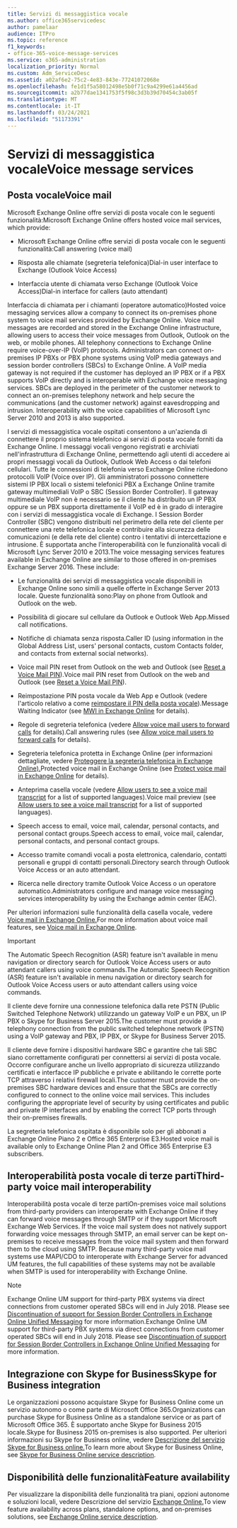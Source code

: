 ```yaml
---
title: Servizi di messaggistica vocale
ms.author: office365servicedesc
author: pamelaar
audience: ITPro
ms.topic: reference
f1_keywords:
- office-365-voice-message-services
ms.service: o365-administration
localization_priority: Normal
ms.custom: Adm_ServiceDesc
ms.assetid: a02af6e2-75c2-4e83-843e-77241072068e
ms.openlocfilehash: fe1d1f5a58012498e5b0f71c9a4299e61a4456ad
ms.sourcegitcommit: a2b77dae1341753f5f98c3d3b39d70454c3ab05f
ms.translationtype: MT
ms.contentlocale: it-IT
ms.lasthandoff: 03/24/2021
ms.locfileid: "51173391"
---
```

# <a name="voice-message-services"></a><span data-ttu-id="975ba-102">Servizi di messaggistica vocale</span><span class="sxs-lookup"><span data-stu-id="975ba-102">Voice message services</span></span>

## <a name="voice-mail"></a><span data-ttu-id="975ba-103">Posta vocale</span><span class="sxs-lookup"><span data-stu-id="975ba-103">Voice mail</span></span>

<span data-ttu-id="975ba-104">Microsoft Exchange Online offre servizi di posta vocale con le seguenti funzionalità:</span><span class="sxs-lookup"><span data-stu-id="975ba-104">Microsoft Exchange Online offers hosted voice mail services, which provide:</span></span>
  
- <span data-ttu-id="975ba-105">Microsoft Exchange Online offre servizi di posta vocale con le seguenti funzionalità:</span><span class="sxs-lookup"><span data-stu-id="975ba-105">Call answering (voice mail)</span></span>
    
- <span data-ttu-id="975ba-106">Risposta alle chiamate (segreteria telefonica)</span><span class="sxs-lookup"><span data-stu-id="975ba-106">Dial-in user interface to Exchange (Outlook Voice Access)</span></span>
    
- <span data-ttu-id="975ba-107">Interfaccia utente di chiamata verso Exchange (Outlook Voice Access)</span><span class="sxs-lookup"><span data-stu-id="975ba-107">Dial-in interface for callers (auto attendant)</span></span>
    
<span data-ttu-id="975ba-p101">Interfaccia di chiamata per i chiamanti (operatore automatico)</span><span class="sxs-lookup"><span data-stu-id="975ba-p101">Hosted voice messaging services allow a company to connect its on-premises phone system to voice mail services provided by Exchange Online. Voice mail messages are recorded and stored in the Exchange Online infrastructure, allowing users to access their voice messages from Outlook, Outlook on the web, or mobile phones. All telephony connections to Exchange Online require voice-over-IP (VoIP) protocols. Administrators can connect on-premises IP PBXs or PBX phone systems using VoIP media gateways and session border controllers (SBCs) to Exchange Online. A VoIP media gateway is not required if the customer has deployed an IP PBX or if a PBX supports VoIP directly and is interoperable with Exchange voice messaging services. SBCs are deployed in the perimeter of the customer network to connect an on-premises telephony network and help secure the communications (and the customer network) against eavesdropping and intrusion. Interoperability with the voice capabilities of Microsoft Lync Server 2010 and 2013 is also supported.</span></span>
  
<span data-ttu-id="975ba-p102">I servizi di messaggistica vocale ospitati consentono a un'azienda di connettere il proprio sistema telefonico ai servizi di posta vocale forniti da Exchange Online. I messaggi vocali vengono registrati e archiviati nell'infrastruttura di Exchange Online, permettendo agli utenti di accedere ai propri messaggi vocali da Outlook, Outlook Web Access o dai telefoni cellulari. Tutte le connessioni di telefonia verso Exchange Online richiedono protocolli VoIP (Voice over IP). Gli amministratori possono connettere sistemi IP PBX locali o sistemi telefonici PBX a Exchange Online tramite gateway multimediali VoIP o SBC (Session Border Controller). Il gateway multimediale VoIP non è necessario se il cliente ha distribuito un IP PBX oppure se un PBX supporta direttamente il VoIP ed è in grado di interagire con i servizi di messaggistica vocale di Exchange. I Session Border Controller (SBC) vengono distribuiti nel perimetro della rete del cliente per connettere una rete telefonica locale e contribuire alla sicurezza delle comunicazioni (e della rete del cliente) contro i tentativi di intercettazione e intrusione. È supportata anche l'interoperabilità con le funzionalità vocali di Microsoft Lync Server 2010 e 2013.</span><span class="sxs-lookup"><span data-stu-id="975ba-p102">The voice messaging services features available in Exchange Online are similar to those offered in on-premises Exchange Server 2016. These include:</span></span>
  
- <span data-ttu-id="975ba-117">Le funzionalità dei servizi di messaggistica vocale disponibili in Exchange Online sono simili a quelle offerte in Exchange Server 2013 locale. Queste funzionalità sono:</span><span class="sxs-lookup"><span data-stu-id="975ba-117">Play on phone from Outlook and Outlook on the web.</span></span>
    
- <span data-ttu-id="975ba-118">Possibilità di giocare sul cellulare da Outlook e Outlook Web App.</span><span class="sxs-lookup"><span data-stu-id="975ba-118">Missed call notifications.</span></span>
    
- <span data-ttu-id="975ba-119">Notifiche di chiamata senza risposta.</span><span class="sxs-lookup"><span data-stu-id="975ba-119">Caller ID (using information in the Global Address List, users' personal contacts, custom Contacts folder, and contacts from external social networks).</span></span>
    
- <span data-ttu-id="975ba-120">Voice mail PIN reset from Outlook on the web and Outlook (see [Reset a Voice Mail PIN](/exchange/voice-mail-unified-messaging/set-outlook-voice-access-pin-security/reset-a-voice-mail-pin)).</span><span class="sxs-lookup"><span data-stu-id="975ba-120">Voice mail PIN reset from Outlook on the web and Outlook (see [Reset a Voice Mail PIN](/exchange/voice-mail-unified-messaging/set-outlook-voice-access-pin-security/reset-a-voice-mail-pin)).</span></span>
    
- <span data-ttu-id="975ba-121">Reimpostazione PIN posta vocale da Web App e Outlook (vedere l'articolo relativo a come [reimpostare il PIN della posta vocale](/exchange/voice-mail-unified-messaging/set-up-client-voice-mail-features/mwi-in-exchange-online)).</span><span class="sxs-lookup"><span data-stu-id="975ba-121">Message Waiting Indicator (see [MWI in Exchange Online](/exchange/voice-mail-unified-messaging/set-up-client-voice-mail-features/mwi-in-exchange-online) for details).</span></span> 
    
- <span data-ttu-id="975ba-122">Regole di segreteria telefonica (vedere [Allow voice mail users to forward calls](/exchange/voice-mail-unified-messaging/set-up-client-voice-mail-features/allow-voice-mail-users-to-forward-calls) for details).</span><span class="sxs-lookup"><span data-stu-id="975ba-122">Call answering rules (see [Allow voice mail users to forward calls](/exchange/voice-mail-unified-messaging/set-up-client-voice-mail-features/allow-voice-mail-users-to-forward-calls) for details).</span></span>
    
- <span data-ttu-id="975ba-123">Segreteria telefonica protetta in Exchange Online (per informazioni dettagliate, vedere [Proteggere la segreteria telefonica in Exchange Online).](/exchange/voice-mail-unified-messaging/set-up-client-voice-mail-features/protect-voice-mail)</span><span class="sxs-lookup"><span data-stu-id="975ba-123">Protected voice mail in Exchange Online (see [Protect voice mail in Exchange Online](/exchange/voice-mail-unified-messaging/set-up-client-voice-mail-features/protect-voice-mail) for details).</span></span>
    
- <span data-ttu-id="975ba-124">Anteprima casella vocale (vedere [Allow users to see a voice mail transcript](/exchange/voice-mail-unified-messaging/set-up-client-voice-mail-features/allow-users-to-see-a-voice-mail-transcript) for a list of supported languages).</span><span class="sxs-lookup"><span data-stu-id="975ba-124">Voice mail preview (see [Allow users to see a voice mail transcript](/exchange/voice-mail-unified-messaging/set-up-client-voice-mail-features/allow-users-to-see-a-voice-mail-transcript) for a list of supported languages).</span></span>
    
- <span data-ttu-id="975ba-125">Speech access to email, voice mail, calendar, personal contacts, and personal contact groups.</span><span class="sxs-lookup"><span data-stu-id="975ba-125">Speech access to email, voice mail, calendar, personal contacts, and personal contact groups.</span></span>
    
- <span data-ttu-id="975ba-126">Accesso tramite comandi vocali a posta elettronica, calendario, contatti personali e gruppi di contatti personali.</span><span class="sxs-lookup"><span data-stu-id="975ba-126">Directory search through Outlook Voice Access or an auto attendant.</span></span>
    
- <span data-ttu-id="975ba-127">Ricerca nelle directory tramite Outlook Voice Access o un operatore automatico.</span><span class="sxs-lookup"><span data-stu-id="975ba-127">Administrators configure and manage voice messaging services interoperability by using the Exchange admin center (EAC).</span></span>
    
<span data-ttu-id="975ba-128">Per ulteriori informazioni sulle funzionalità della casella vocale, vedere [Voice mail in Exchange Online.](/exchange/voice-mail-unified-messaging/voice-mail-unified-messaging)</span><span class="sxs-lookup"><span data-stu-id="975ba-128">For more information about voice mail features, see [Voice mail in Exchange Online](/exchange/voice-mail-unified-messaging/voice-mail-unified-messaging).</span></span>
  
> [!IMPORTANT]
> <span data-ttu-id="975ba-129">The Automatic Speech Recognition (ASR) feature isn't available in menu navigation or directory search for Outlook Voice Access users or auto attendant callers using voice commands.</span><span class="sxs-lookup"><span data-stu-id="975ba-129">The Automatic Speech Recognition (ASR) feature isn't available in menu navigation or directory search for Outlook Voice Access users or auto attendant callers using voice commands.</span></span> 
>
> <span data-ttu-id="975ba-130">Il cliente deve fornire una connessione telefonica dalla rete PSTN (Public Switched Telephone Network) utilizzando un gateway VoIP e un PBX, un IP PBX o Skype for Business Server 2015.</span><span class="sxs-lookup"><span data-stu-id="975ba-130">The customer must provide a telephony connection from the public switched telephone network (PSTN) using a VoIP gateway and PBX, IP PBX, or Skype for Business Server 2015.</span></span> 
>
> <span data-ttu-id="975ba-p103">Il cliente deve fornire i dispositivi hardware SBC e garantire che tali SBC siano correttamente configurati per connettersi ai servizi di posta vocale. Occorre configurare anche un livello appropriato di sicurezza utilizzando certificati e interfacce IP pubbliche e private e abilitando le corrette porte TCP attraverso i relativi firewall locali.</span><span class="sxs-lookup"><span data-stu-id="975ba-p103">The customer must provide the on-premises SBC hardware devices and ensure that the SBCs are correctly configured to connect to the online voice mail services. This includes configuring the appropriate level of security by using certificates and public and private IP interfaces and by enabling the correct TCP ports through their on-premises firewalls.</span></span> 
>
> <span data-ttu-id="975ba-133">La segreteria telefonica ospitata è disponibile solo per gli abbonati a Exchange Online Piano 2 e Office 365 Enterprise E3.</span><span class="sxs-lookup"><span data-stu-id="975ba-133">Hosted voice mail is available only to Exchange Online Plan 2 and Office 365 Enterprise E3 subscribers.</span></span> 
  
## <a name="third-party-voice-mail-interoperability"></a><span data-ttu-id="975ba-134">Interoperabilità posta vocale di terze parti</span><span class="sxs-lookup"><span data-stu-id="975ba-134">Third-party voice mail interoperability</span></span>

<span data-ttu-id="975ba-p104">Interoperabilità posta vocale di terze parti</span><span class="sxs-lookup"><span data-stu-id="975ba-p104">On-premises voice mail solutions from third-party providers can interoperate with Exchange Online if they can forward voice messages through SMTP or if they support Microsoft Exchange Web Services. If the voice mail system does not natively support forwarding voice messages through SMTP, an email server can be kept on-premises to receive messages from the voice mail system and then forward them to the cloud using SMTP. Because many third-party voice mail systems use MAPI/CDO to interoperate with Exchange Server for advanced UM features, the full capabilities of these systems may not be available when SMTP is used for interoperability with Exchange Online.</span></span>
  
> [!NOTE]
> <span data-ttu-id="975ba-p105">Exchange Online UM support for third-party PBX systems via direct connections from customer operated SBCs will end in July 2018. Please see [Discontinuation of support for Session Border Controllers in Exchange Online Unified Messaging](https://techcommunity.microsoft.com/t5/Exchange-Team-Blog/Discontinuation-of-support-for-Session-Border-Controllers-in/ba-p/607117) for more information.</span><span class="sxs-lookup"><span data-stu-id="975ba-p105">Exchange Online UM support for third-party PBX systems via direct connections from customer operated SBCs will end in July 2018. Please see [Discontinuation of support for Session Border Controllers in Exchange Online Unified Messaging](https://techcommunity.microsoft.com/t5/Exchange-Team-Blog/Discontinuation-of-support-for-Session-Border-Controllers-in/ba-p/607117) for more information.</span></span> 
  
## <a name="skype-for-business-integration"></a><span data-ttu-id="975ba-140">Integrazione con Skype for Business</span><span class="sxs-lookup"><span data-stu-id="975ba-140">Skype for Business integration</span></span>

<span data-ttu-id="975ba-141">Le organizzazioni possono acquistare Skype for Business Online come un servizio autonomo o come parte di Microsoft Office 365.</span><span class="sxs-lookup"><span data-stu-id="975ba-141">Organizations can purchase Skype for Business Online as a standalone service or as part of Microsoft Office 365.</span></span> <span data-ttu-id="975ba-142">È supportato anche Skype for Business 2015 locale.</span><span class="sxs-lookup"><span data-stu-id="975ba-142">Skype for Business 2015 on-premises is also supported.</span></span> <span data-ttu-id="975ba-143">Per ulteriori informazioni su Skype for Business online, vedere [Descrizione del servizio Skype for Business online.](../skype-for-business-online-service-description/skype-for-business-online-service-description.md)</span><span class="sxs-lookup"><span data-stu-id="975ba-143">To learn more about Skype for Business Online, see [Skype for Business Online service description](../skype-for-business-online-service-description/skype-for-business-online-service-description.md).</span></span>
  
## <a name="feature-availability"></a><span data-ttu-id="975ba-144">Disponibilità delle funzionalità</span><span class="sxs-lookup"><span data-stu-id="975ba-144">Feature availability</span></span>

<span data-ttu-id="975ba-145">Per visualizzare la disponibilità delle funzionalità tra piani, opzioni autonome e soluzioni locali, vedere Descrizione del servizio [Exchange Online.](exchange-online-service-description.md)</span><span class="sxs-lookup"><span data-stu-id="975ba-145">To view feature availability across plans, standalone options, and on-premises solutions, see [Exchange Online service description](exchange-online-service-description.md).</span></span>
